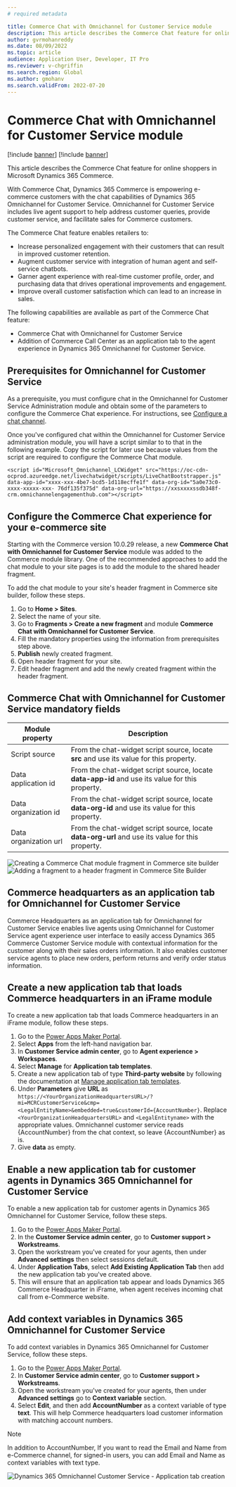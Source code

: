 ```yaml
---
# required metadata

title: Commerce Chat with Omnichannel for Customer Service module
description: This article describes the Commerce Chat feature for online shoppers in Microsoft Dynamics 365 Commerce.
author: gvrmohanreddy
ms.date: 08/09/2022
ms.topic: article
audience: Application User, Developer, IT Pro
ms.reviewer: v-chgriffin
ms.search.region: Global
ms.author: gmohanv
ms.search.validFrom: 2022-07-20
---
```


# Commerce Chat with Omnichannel for Customer Service module

[!include [banner](includes/banner.md)]
[!include [banner](includes/preview-banner.md)]

This article describes the Commerce Chat feature for online shoppers in Microsoft Dynamics 365 Commerce.

With Commerce Chat, Dynamics 365 Commerce is empowering e-commerce customers with the chat capabilities of Dynamics 365 Omnichannel for Customer Service. Omnichannel for Customer Service includes live agent support to help address customer queries, provide customer service, and facilitate sales for Commerce customers. 

The Commerce Chat feature enables retailers to:

- Increase personalized engagement with their customers that can result in improved customer retention.
- Augment customer service with integration of human agent and self-service chatbots.
- Garner agent experience with real-time customer profile, order, and purchasing data that drives operational improvements and engagement.
- Improve overall customer satisfaction which can lead to an increase in sales.
 
The following capabilities are available as part of the Commerce Chat feature:

 - Commerce Chat with Omnichannel for Customer Service
 - Addition of Commerce Call Center as an application tab to the agent experience in Dynamics 365 Omnichannel for Customer Service.

## Prerequisites for Omnichannel for Customer Service 

As a prerequisite, you must configure chat in the Omnichannel for Customer Service Administration module and obtain some of the parameters to configure the Commerce Chat experience. For instructions, see [Configure a chat channel](/dynamics365/customer-service/set-up-chat-widget).

Once you've configured chat within the Omnichannel for Customer Service administration module, you will have a script similar to to that in the following example. Copy the script for later use because values from the script are required to configure the Commerce Chat module. 

`<script id="Microsoft_Omnichannel_LCWidget" src="https://oc-cdn-ocprod.azureedge.net/livechatwidget/scripts/LiveChatBootstrapper.js" data-app-id="xxxx-xxx-4be7-bcd5-1d118ecffe1f" data-org-id="5a0e73c0-xxxx-xxxxx-xxx- 76df135f375d" data-org-url="https://xxsxxxxssdb348f-crm.omnichannelengagementhub.com"></script>`

## Configure the Commerce Chat experience for your e-commerce site 

Starting with the Commerce version 10.0.29 release, a new **Commerce Chat with Omnichannel for Customer Service** module was added to the Commerce module library. One of the recommended approaches to add the chat module to your site pages is to add the module to the shared header fragment. 

To add the chat module to your site's header fragment in Commerce site builder, follow these steps.

1. Go to **Home \> Sites**.
1. Select the name of your site.
1. Go to **Fragments \> Create a new fragment** and module **Commerce Chat with Omnichannel for Customer Service**.
1. Fill the mandatory properties using the information from prerequisites step above. 
1. **Publish** newly created fragment.
1. Open header fragment for your site. 
1. Edit header fragment and add the newly created fragment within the header fragment.

## Commerce Chat with Omnichannel for Customer Service mandatory fields

| Module property| Description  |
| ------------- |--------------|
| Script source | From the chat-widget script source, locate **src** and use its value for this property. |
| Data application id      | From the chat-widget script source, locate **data-app-id** and use its value for this property. |
| Data organization id      | From the chat-widget script source, locate **data-org-id** and use its value for this property. |
| Data organization url     | From the chat-widget script source, locate **data-org-url** and use its value for this property. |

![Creating a Commerce Chat module fragment in Commerce site builder](media/Commerce-chat-creating-new-fragment.png)
![Adding a fragment to a header fragment in Commerce Site Builder](media/Commerce-chat-adding-fragment-to-header-fragment.png)

## Commerce headquarters as an application tab for Omnichannel for Customer Service

Commerce Headquarters as an application tab for Omnichannel for Customer Service enables live agents using Omnichannel for Customer Service agent experience user interface to easily access Dynamics 365 Commerce Customer Service module with contextual information for the customer along with their sales orders information. It also enables customer service agents to place new orders, perform returns and verify order status information. 

## Create a new application tab that loads Commerce headquarters in an iFrame module 

To create a new application tab that loads Commerce headquarters in an iFrame module, follow these steps.

1. Go to the [Power Apps Maker Portal](https://make.powerapps.com). 
1. Select **Apps** from the left-hand navigation bar.
1. In **Customer Service admin center**, go to **Agent experience \>  Workspaces**.
1. Select **Manage** for **Application tab templates**. 
1. Create a new application tab of type **Third-party website** by following the documentation at [Manage application tab templates](/dynamics365/app-profile-manager/application-tab-templates?tabs=customerserviceadmincenter).
1. Under **Parameters**  give **URL** as `https://<YourOrganizationHeadquartersURL>/?mi=MCRCustomerService&cmp=<LegalEntityName>&embedded=true&customerId={AccountNumber}`.  Replace `<YourOrganizationHeadquartersURL>` and `<LegalEntityname>` with the appropriate values. Omnichannel customer service reads {AccountNumber} from the chat context, so leave {AccountNumber} as is.
1. Give **data** as  empty.

## Enable a new application tab for customer agents in Dynamics 365 Omnichannel for Customer Service

To enable a new application tab for customer agents in Dynamics 365 Omnichannel for Customer Service, follow these steps.
	
1. Go to the [Power Apps Maker Portal](https://make.powerapps.com).
1. In the **Customer Service admin center**, go to **Customer support \> Workstreams**.
1. Open the workstream you've created for your agents, then under **Advanced settings** then select sessions default. 
1. Under **Application Tabs**, select **Add Existing Application Tab** then add the new application tab you've created above.
1. This will ensure that an application tab appear and loads Dynamics 365 Commerce Headquarter in iFrame, when agent receives incoming chat call from e-Commerce website.  

## Add context variables in Dynamics 365 Omnichannel for Customer Service

To add context variables in Dynamics 365 Omnichannel for Customer Service, follow these steps.

1. Go to the [Power Apps Maker Portal](https://make.powerapps.com).
1. In **Customer Service admin center**, go to **Customer support \>  Workstreams**.
1. Open the workstream you've created for your agents, then under **Advanced settings** go to **Context variable** section. 
1. Select **Edit**, and then add **AccountNumber** as a context variable of type **text**. This will help Commerce headquarters load customer information with matching account numbers. 

> [!NOTE] 
> In addition to AccountNumber, If you want to read the Email and Name from e-Commerce channel, for signed-in users, you can add Email and Name as context variables with text type. 

![Dynamics 365 Omnichannel Customer Service - Application tab creation](media/OC-CS-Admin-Application-Tab-Parameters.png)





